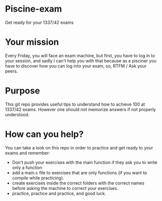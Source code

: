 # Piscine-exam

Get ready for your 1337/42 exams

# Your mission

Every Friday, you will face an exam machine, but first, you have to log in to your session, and sadly I can't help you with that because as a pisciner you have to discover how you can log into your exam, so, RTFM / Ask your peers.

# Purpose

This git repo provides useful tips to understand how to achieve 100 at 1337/42 exams. However one should not memorize answers if not properly understood.

# How can you help?

You can take a look on this repo in order to practice and get ready to your exams and remember:

- Don't push your exercises with the main function if they ask you to write only a function
- add a main.c file to exercises that are only functions (if you want to compile while practicing).
- create exercises inside the correct folders with the correct names before asking the machine to correct your exercises.
- practice, practice and practice, and good luck.
